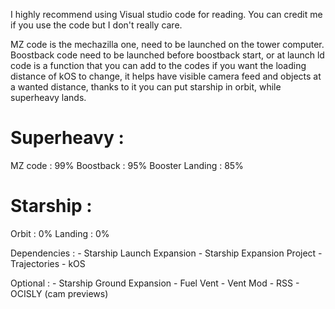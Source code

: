 I highly recommend using Visual studio code for reading.
You can credit me if you use the code but I don't really care.


MZ code is the mechazilla one, need to be launched on the tower computer.
Boostback code need to be launched before boostback start, or at launch
ld code is a function that you can add to the codes if you want the loading distance of kOS to change, it helps have visible camera feed and objects at a wanted distance, thanks to it you can put starship in orbit, while superheavy lands.
# Superheavy : 
 MZ code : 99%
 Boostback : 95%
 Booster Landing : 85%
# Starship :
 Orbit : 0%
 Landing : 0%
 

Dependencies : - Starship Launch Expansion 
			   - Starship Expansion Project 
               - Trajectories
			   - kOS


Optional : - Starship Ground Expansion
           - Fuel Vent
           - Vent Mod 
           - RSS
		   - OCISLY (cam previews)

